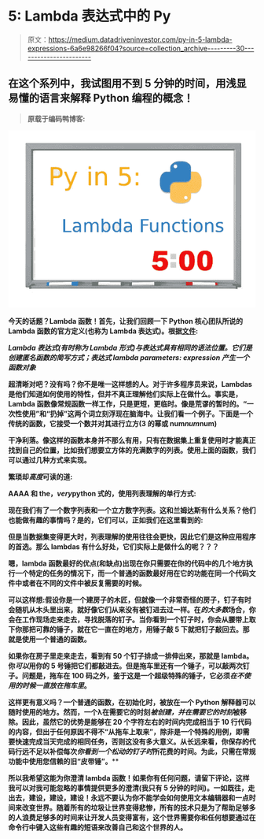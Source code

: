 # 5: Lambda 表达式中的 Py

> 原文：<https://medium.datadriveninvestor.com/py-in-5-lambda-expressions-6a6e98266f04?source=collection_archive---------30----------------------->

## 在这个系列中，我试图用不到 5 分钟的时间，用浅显易懂的语言来解释 Python 编程的概念！

> **原载于编码鸭博客:**[](https://www.ccstechme.com/coding-duck-blog)

**![](img/83f29db5f225011f2df17f401715280c.png)**

**今天的话题？Lambda 函数！首先，让我们回顾一下 Python 核心团队所说的 Lambda 函数的官方定义(也称为 Lambda 表达式)。根据[文件](https://docs.python.org/3/reference/expressions.html):**

***Lambda 表达式(有时称为 Lambda 形式)与表达式具有相同的语法位置。它们是创建匿名函数的简写方式；表达式 lambda parameters: expression 产生一个函数对象***

**超清晰对吧？没有吗？你不是唯一这样想的人。对于许多程序员来说，Lambdas 是他们知道如何使用的特性，但并不真正理解他们实际上在做什么。事实是，Lambda 函数像常规函数一样工作，只是更短，更临时。像是荒谬的暂时的。“一次性使用”和“扔掉”这两个词立刻浮现在脑海中。让我们看一个例子。下面是一个传统的函数，它接受一个数并对其进行立方(3 的幂或 num*num*num)**

**干净利落。像这样的函数本身并不那么有用，只有在数据集上重复使用时才能真正找到自己的位置，比如我们想要立方体的充满数字的列表。使用上面的函数，我们可以通过几种方式来实现。**

**繁琐却*高度*可读的道:**

**AAAA 和 the，*very*python 式的，使用列表理解的单行方式:**

**现在我们有了一个数字列表和一个立方数字列表。这和兰姆达斯有什么关系？他们也能做有趣的事情吗？是的，它们可以，正如我们在这里看到的:**

**但是当数据集变得更大时，列表理解的使用往往会更快，因此它们是这种应用程序的首选。那么 lambdas 有什么好处，它们实际上是做什么的呢？？？**

**嗯，lambda 函数最好的优点(和缺点)出现在你只需要在你的代码中的几个地方执行一个特定的任务的情况下，而一个普通的函数最好用在它的功能在同一个代码文件中或者在不同的文件中被反复需要的时候。**

**可以这样想:假设你是一个建房子的木匠，但就像一个非常奇怪的房子，钉子有时会随机从木头里出来，就好像它们从来没有被钉进去过一样。在*的大多数*场合，你会在工作现场走来走去，寻找脱落的钉子。当你看到一个钉子时，你会从腰带上取下你那把可靠的锤子，就在它一直在的地方，用锤子敲 5 下就把钉子敲回去。那就是使用一个普通的函数。**

**如果你在房子里走来走去，看到有 50 个钉子排成一排伸出来，那就是 lambda。你*可以*用你的 5 号锤把它们都敲进去。但是拖车里还有一个锤子，可以敲两次钉子。问题是，拖车在 100 码之外，鉴于这是一个超级特殊的锤子，它必须*在不使用的时候一直放在拖车里*。**

**这样更有意义吗？一个普通的函数，在初始化时，被放在一个 Python 解释器可以随时使用的地方。然而，一个λ在需要它的时刻*被创建，并在需要它的时刻*被移除。因此，虽然它的优势是能够在 20 个字符左右的时间内完成相当于 10 行代码的内容，但出于任何原因不得不“从拖车上取来”，除非是一个特殊的用例，即需要快速完成当天完成的相同任务，否则这没有多大意义。从长远来看，你保存的代码行远不足以补偿每次*你看到一个松动的钉子时*所花费的时间。为此，只需在常规功能中使用您信赖的旧“皮带锤”。****

**所以我希望这能为你澄清 lambda 函数！如果你有任何问题，请留下评论，这样我可以对我可能忽略的事情提供更多的澄清(我只有 5 分钟的时间)。一如既往，走出去，建设，建设，建设！永远不要认为你不能学会如何使用文本编辑器和一点时间来改变世界。随着所有的垃圾让世界变得悲惨，所有的技术只是为了帮助足够多的人浪费足够多的时间来让开发人员变得富有，这个世界需要你和任何想要通过在命令行中键入这些有趣的短语来改善自己和这个世界的人。**